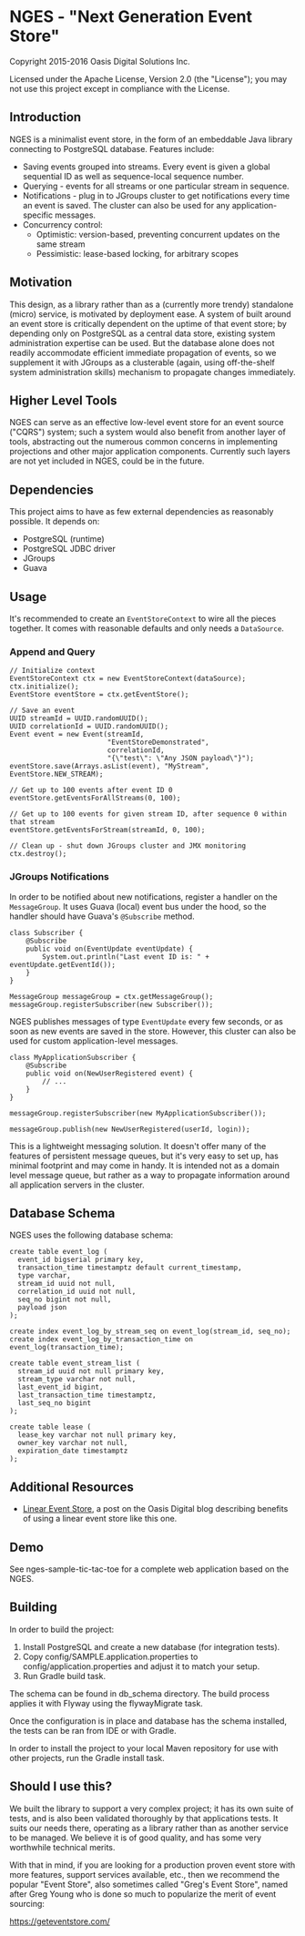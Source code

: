 # NGES - "Next Generation Event Store"

Copyright 2015-2016 Oasis Digital Solutions Inc.

Licensed under the Apache License, Version 2.0 (the "License");
you may not use this project except in compliance with the License.

## Introduction

NGES is a minimalist event store, in the form of an embeddable Java library
connecting to PostgreSQL database. Features include:

* Saving events grouped into streams. Every event is given a global sequential ID as
  well as sequence-local sequence number.
* Querying - events for all streams or one particular stream in sequence.
* Notifications - plug in to JGroups cluster to get notifications every time an event
  is saved. The cluster can also be used for any application-specific messages.
* Concurrency control:
  * Optimistic: version-based, preventing concurrent updates on the same stream
  * Pessimistic: lease-based locking, for arbitrary scopes

## Motivation

This design, as a library rather than as a (currently more trendy) standalone (micro)
service, is motivated by deployment ease. A system of built around an event store is
critically dependent on the uptime of that event store; by depending only on PostgreSQL
as a central data store, existing system administration expertise can be used. But the
database alone does not readily accommodate efficient immediate propagation of events,
so we supplement it with JGroups as a clusterable (again, using off-the-shelf system
administration skills) mechanism to propagate changes immediately.

## Higher Level Tools

NGES can serve as an effective low-level event store for an event source ("CQRS") system;
such a system would also benefit from another layer of tools, abstracting out the numerous
common concerns in implementing projections and other major application components.
Currently such layers are not yet included in NGES, could be in the future.

## Dependencies

This project aims to have as few external dependencies as reasonably possible. It depends on:

* PostgreSQL (runtime)
* PostgreSQL JDBC driver
* JGroups
* Guava

## Usage

It's recommended to create an `EventStoreContext` to wire all the pieces together.
It comes with reasonable defaults and only needs a `DataSource`.

### Append and Query

    // Initialize context
    EventStoreContext ctx = new EventStoreContext(dataSource);
    ctx.initialize();
    EventStore eventStore = ctx.getEventStore();

    // Save an event
    UUID streamId = UUID.randomUUID();
    UUID correlationId = UUID.randomUUID();
    Event event = new Event(streamId,
                            "EventStoreDemonstrated",
                            correlationId,
                            "{\"test\": \"Any JSON payload\"}");
    eventStore.save(Arrays.asList(event), "MyStream", EventStore.NEW_STREAM);

    // Get up to 100 events after event ID 0
    eventStore.getEventsForAllStreams(0, 100);

    // Get up to 100 events for given stream ID, after sequence 0 within that stream
    eventStore.getEventsForStream(streamId, 0, 100);

    // Clean up - shut down JGroups cluster and JMX monitoring
    ctx.destroy();

### JGroups Notifications

In order to be notified about new notifications, register a handler on the `MessageGroup`.
It uses Guava (local) event bus under the hood, so the handler should have Guava's `@Subscribe` method.

    class Subscriber {
        @Subscribe
        public void on(EventUpdate eventUpdate) {
            System.out.println("Last event ID is: " + eventUpdate.getEventId());
        }
    }

    MessageGroup messageGroup = ctx.getMessageGroup();
    messageGroup.registerSubscriber(new Subscriber());

NGES publishes messages of type `EventUpdate` every few seconds, or as soon as new events are saved in the
store. However, this cluster can also be used for custom application-level messages.

    class MyApplicationSubscriber {
        @Subscribe
        public void on(NewUserRegistered event) {
            // ...
        }
    }

    messageGroup.registerSubscriber(new MyApplicationSubscriber());

    messageGroup.publish(new NewUserRegistered(userId, login));

This is a lightweight messaging solution. It doesn't offer many of the features of persistent message
queues, but it's very easy to set up, has minimal footprint and may come in handy. It is intended not
as a domain level message queue, but rather as a way to propagate information around all application
servers in the cluster.

## Database Schema

NGES uses the following database schema:

    create table event_log (
      event_id bigserial primary key,
      transaction_time timestamptz default current_timestamp,
      type varchar,
      stream_id uuid not null,
      correlation_id uuid not null,
      seq_no bigint not null,
      payload json
    );

    create index event_log_by_stream_seq on event_log(stream_id, seq_no);
    create index event_log_by_transaction_time on event_log(transaction_time);

    create table event_stream_list (
      stream_id uuid not null primary key,
      stream_type varchar not null,
      last_event_id bigint,
      last_transaction_time timestamptz,
      last_seq_no bigint
    );

    create table lease (
      lease_key varchar not null primary key,
      owner_key varchar not null,
      expiration_date timestamptz
    );

## Additional Resources

* [Linear Event Store](http://blog.oasisdigital.com/2015/cqrs-linear-event-store/),
   a post on the Oasis Digital blog describing benefits of using a
   linear event store like this one.

## Demo

See nges-sample-tic-tac-toe for a complete web application based on the NGES.

## Building

In order to build the project:

1. Install PostgreSQL and create a new database (for integration tests).
2. Copy config/SAMPLE.application.properties to config/application.properties
   and adjust it to match your setup.
3. Run Gradle build task.

The schema can be found in db_schema directory. The build process applies it with Flyway using the
flywayMigrate task.

Once the configuration is in place and database has the schema installed, the tests can be ran from IDE or
with Gradle.

In order to install the project to your local Maven repository for use with other projects, run the Gradle
install task.

## Should I use this?

We built the library to support a very complex project; it has its own
suite of tests, and is also been validated thoroughly by that
applications tests. It suits our needs there, operating as a library
rather than as another service to be managed. We believe it is of
good quality, and has some very worthwhile technical merits.

With that in mind, if you are looking for a production proven event
store with more features, support services available, etc., then we
recommend the popular "Event Store", also sometimes called "Greg's Event
Store", named after Greg Young who is done so much to popularize the
merit of event sourcing:

https://geteventstore.com/

